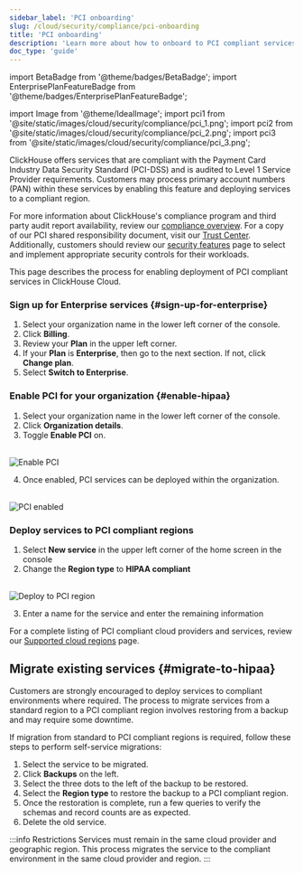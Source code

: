 ```yaml
---
sidebar_label: 'PCI onboarding'
slug: /cloud/security/compliance/pci-onboarding
title: 'PCI onboarding'
description: 'Learn more about how to onboard to PCI compliant services'
doc_type: 'guide'
---
```


import BetaBadge from '@theme/badges/BetaBadge';
import EnterprisePlanFeatureBadge from '@theme/badges/EnterprisePlanFeatureBadge';

import Image from '@theme/IdealImage';
import pci1 from '@site/static/images/cloud/security/compliance/pci_1.png';
import pci2 from '@site/static/images/cloud/security/compliance/pci_2.png';
import pci3 from '@site/static/images/cloud/security/compliance/pci_3.png';


<EnterprisePlanFeatureBadge feature="PCI compliance"/>

ClickHouse offers services that are compliant with the Payment Card Industry Data Security Standard (PCI-DSS) and is audited to Level 1 Service Provider requirements. Customers may process primary account numbers (PAN) within these services by enabling this feature and deploying services to a compliant region.

For more information about ClickHouse's compliance program and third party audit report availability, review our [compliance overview](/cloud/security/compliance-overview). For a copy of our PCI shared responsibility document, visit our [Trust Center](https://trust.clickhouse.com). Additionally, customers should review our [security features](/cloud/security) page to select and implement appropriate security controls for their workloads.

This page describes the process for enabling deployment of PCI compliant services in ClickHouse Cloud.

<VerticalStepper headerLevel="h3">

### Sign up for Enterprise services {#sign-up-for-enterprise}

1. Select your organization name in the lower left corner of the console.
2. Click **Billing**.
3. Review your **Plan** in the upper left corner.
4. If your **Plan** is **Enterprise**, then go to the next section. If not, click **Change plan**.
5. Select **Switch to Enterprise**.

### Enable PCI for your organization {#enable-hipaa}

1. Select your organization name in the lower left corner of the console.
2. Click **Organization details**.
3. Toggle **Enable PCI** on.

<br />

<Image img={pci1} size="md" alt="Enable PCI" background='black'/>

<br />

4. Once enabled, PCI services can be deployed within the organization.

<br />

<Image img={pci2} size="md" alt="PCI enabled" background='black'/>

<br />

### Deploy services to PCI compliant regions

1. Select **New service** in the upper left corner of the home screen in the console
2. Change the **Region type** to **HIPAA compliant**

<br />

<Image img={pci3} size="md" alt="Deploy to PCI region" background='black'/>

<br />

3. Enter a name for the service and enter the remaining information

For a complete listing of PCI compliant cloud providers and services, review our [Supported cloud regions](/cloud/reference/supported-regions) page.

</VerticalStepper>

## Migrate existing services {#migrate-to-hipaa}

Customers are strongly encouraged to deploy services to compliant environments where required. The process to migrate services from a standard region to a PCI compliant region involves restoring from a backup and may require some downtime.

If migration from standard to PCI compliant regions is required, follow these steps to perform self-service migrations:

1. Select the service to be migrated.
2. Click **Backups** on the left.
3. Select the three dots to the left of the backup to be restored.
4. Select the **Region type** to restore the backup to a PCI compliant region.
5. Once the restoration is complete, run a few queries to verify the schemas and record counts are as expected.
6. Delete the old service.

:::info Restrictions
Services must remain in the same cloud provider and geographic region. This process migrates the service to the compliant environment in the same cloud provider and region.
:::

